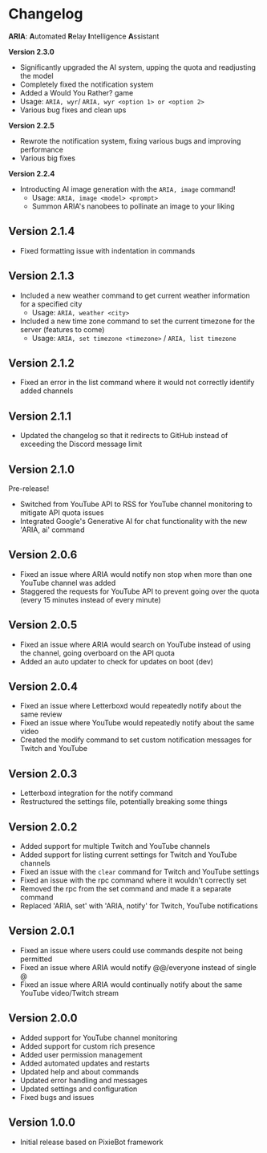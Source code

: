# Changelog

**ARIA**: **A**utomated **R**elay **I**ntelligence **A**ssistant

**Version 2.3.0**
- Significantly upgraded the AI system, upping the quota and readjusting the model
- Completely fixed the notification system
- Added a Would You Rather? game
 - Usage: `ARIA, wyr`/ `ARIA, wyr <option 1> or <option 2>`
- Various bug fixes and clean ups

**Version 2.2.5**
- Rewrote the notification system, fixing various bugs and improving performance
- Various big fixes

**Version 2.2.4**
- Introducting AI image generation with the `ARIA, image` command!
    - Usage: `ARIA, image <model> <prompt>`
    - Summon ARIA's nanobees to pollinate an image to your liking

## Version 2.1.4
- Fixed formatting issue with indentation in commands

## Version 2.1.3
- Included a new weather command to get current weather information for a specified city
    - Usage: `ARIA, weather <city>`
- Included a new time zone command to set the current timezone for the server (features to come)
    - Usage: `ARIA, set timezone <timezone>` / `ARIA, list timezone`

## Version 2.1.2
- Fixed an error in the list command where it would not correctly identify added channels

## Version 2.1.1
- Updated the changelog so that it redirects to GitHub instead of exceeding the Discord message limit

## Version 2.1.0
Pre-release!
- Switched from YouTube API to RSS for YouTube channel monitoring to mitigate API quota issues
- Integrated Google's Generative AI for chat functionality with the new 'ARIA, ai' command

## Version 2.0.6
- Fixed an issue where ARIA would notify non stop when more than one YouTube channel was added
- Staggered the requests for YouTube API to prevent going over the quota (every 15 minutes instead of every minute)

## Version 2.0.5
- Fixed an issue where ARIA would search on YouTube instead of using the channel, going overboard on the API quota
- Added an auto updater to check for updates on boot (dev)

## Version 2.0.4
- Fixed an issue where Letterboxd would repeatedly notify about the same review
- Fixed an issue where YouTube would repeatedly notify about the same video
- Created the modify command to set custom notification messages for Twitch and YouTube

## Version 2.0.3
- Letterboxd integration for the notify command
- Restructured the settings file, potentially breaking some things

## Version 2.0.2
- Added support for multiple Twitch and YouTube channels
- Added support for listing current settings for Twitch and YouTube channels
- Fixed an issue with the `clear` command for Twitch and YouTube settings
- Fixed an issue with the rpc command where it wouldn't correctly set
- Removed the rpc from the set command and made it a separate command
- Replaced 'ARIA, set' with 'ARIA, notify' for Twitch, YouTube notifications

## Version 2.0.1
- Fixed an issue where users could use commands despite not being permitted
- Fixed an issue where ARIA would notify @@/everyone instead of single @
- Fixed an issue where ARIA would continually notify about the same YouTube video/Twitch stream

## Version 2.0.0
- Added support for YouTube channel monitoring
- Added support for custom rich presence
- Added user permission management
- Added automated updates and restarts
- Updated help and about commands
- Updated error handling and messages
- Updated settings and configuration
- Fixed bugs and issues

## Version 1.0.0
- Initial release based on PixieBot framework

